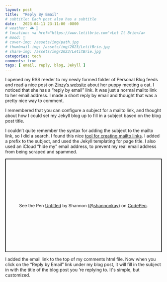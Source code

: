 ```yaml
---
layout: post
title:  "Reply By Email"
# subtitle: Each post also has a subtitle
date:   2023-04-11 23:11:00 -0800
# weather: 🌥️ 🔆 
# location: <a href="https://www.letitbrie.com">Let It Brie</a>
# mood: 🥰
# cover-img: /assets/img/path.jpg
# thumbnail-img: /assets/img/2023/LetitBrie.jpg
# share-img: /assets/img/2023/LetitBrie.jpg
categories: tech
comments: true
tags: [ email, reply, blog, Jekyll ]
---
```


I opened my RSS reeder to my newly formed folder of Personal Blog feeds and read a nice post on [Zinzy’s website](https://www.zinzy.website) about her puppy meeting a cat. I noticed that she has a “reply by email” link. It was just a normal mailto link to her email address. I made a short reply by email and thought that was a pretty nice way to comment.

I remembered that you can configure a subject for a mailto link, and thought about how I could set my Jekyll blog up to fill in a subject based on the blog post title.

I couldn’t quite remember the syntax for adding the subject to the mailto link, so I did a search. I found this nice [tool for creating mailto links](https://mailto.vercel.app). I added a prefix to the subject, and used the Jekyll templating for page title. I also used an iCloud “hide my” email address, to prevent my real email address from being scraped and spammed. 

<p class="codepen" data-height="300" data-default-tab="html,result" data-slug-hash="WNaQWxv" data-editable="true" data-user="shannonkay" style="height: 300px; box-sizing: border-box; display: flex; align-items: center; justify-content: center; border: 2px solid; margin: 1em 0; padding: 1em;">
  <span>See the Pen <a href="https://codepen.io/shannonkay/pen/WNaQWxv">
  Untitled</a> by Shannon (<a href="https://codepen.io/shannonkay">@shannonkay</a>)
  on <a href="https://codepen.io">CodePen</a>.</span>
</p>
<script async src="https://cpwebassets.codepen.io/assets/embed/ei.js"></script>

I added the email link to the top of my comments html file. Now when you click on the “Reply by Email” link under my blog post, it will fill in the subject in with the title of the blog post you ‘re replying to. It's simple, but customized.